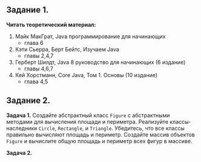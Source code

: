 ## Задание 1.

**Читать теоретический материал:**

1. Майк МакГрат, Java программирование для начинающих
   - глава 6
2. Кэти Сьерра, Берт Бейтс, Изучаем Java
   - главы 2,4,7
3. Герберт Шилдт, Java 8 руководство для начинающих (6 издание)
   - главы 4,6,7
4. Кей Хорстманн, Core Java, Том 1. Основы (10 издание)
   - глава 4,5

## Задание 2.

**Задача 1.**
Создайте абстрактный класс `Figure` с абстрактными методами для вычисления площади и периметра.
Реализуйте классы-наследники `Circle`, `Rectangle`, и `Triangle`.
Убедитесь, что все классы правильно вычисляют площадь и периметр.
Создайте массив объектов `Figure` и вычислите общую площадь и периметр всех фигур в массиве.

**Задача 2.**

